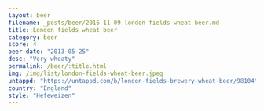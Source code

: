 ```yaml
---
layout: beer
filename: _posts/beer/2016-11-09-london-fields-wheat-beer.md
title: London fields wheat beer
category: beer
score: 4
beer-date: "2013-05-25"
desc: "Very wheaty"
permalink: /beer/:title.html
img: /img/list/london-fields-wheat-beer.jpeg
untappd: "https://untappd.com/b/london-fields-brewery-wheat-beer/98104"
country: "England"
style: "Hefeweizen"
---
```

